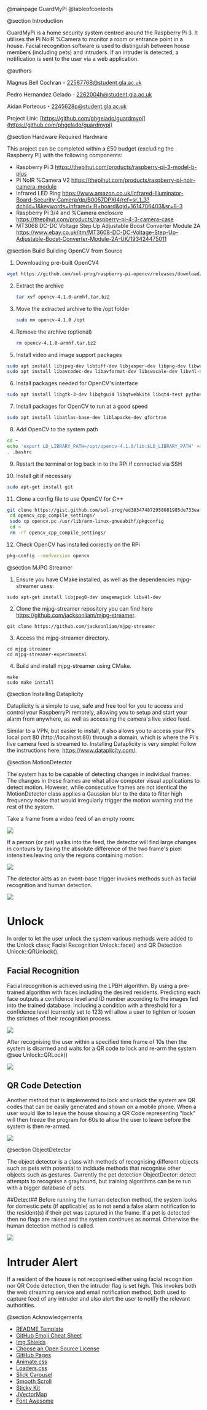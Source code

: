 @mainpage GuardMyPi 
@tableofcontents

@section Introduction

GuardMyPi is a home security system centred around the Raspberry Pi 3. It utilises the Pi NoIR %Camera to monitor a room or entrance point in a house. Facial recognition software is used to distinguish between house members (including pets) and intruders. If an intruder is detected, a notification is sent to the user via a web application. 

@authors

Magnus Bell Cochran - 2258776B@student.gla.ac.uk

Pedro Hernandez Gelado - 2262004h@student.gla.ac.uk

Aidan Porteous - 2245628p@student.gla.ac.uk

Project Link: [https://github.com/phgelado/guardmypi](https://github.com/phgelado/guardmypi)

@section Hardware Required Hardware

This project can be completed within a £50 budget (excluding the Raspberry Pi) with the following components:

* Raspberry Pi 3  https://thepihut.com/products/raspberry-pi-3-model-b-plus
* Pi NoIR %Camera V2 https://thepihut.com/products/raspberry-pi-noir-camera-module
* Infrared LED Ring  https://www.amazon.co.uk/Infrared-Illuminator-Board-Security-Camera/dp/B0057DPXI4/ref=sr_1_3?dchild=1&keywords=Infrared+IR+board&qid=1614706403&sr=8-3
* Raspberry Pi 3/4 and %Camera enclosure https://thepihut.com/products/raspberry-pi-4-3-camera-case
* MT3068 DC-DC Voltage Step Up Adjustable Boost Converter Module 2A https://www.ebay.co.uk/itm/MT3608-DC-DC-Voltage-Step-Up-Adjustable-Boost-Converter-Module-2A-UK/193424475011


@section Build Building OpenCV from Source

1. Downloading pre-built OpenCV4
```sh
wget https://github.com/sol-prog/raspberry-pi-opencv/releases/download/opencv4rpi2.1/opencv-4.1.0-armhf.tar.bz2
```
2. Extract the archive
   ```sh
   tar xvf opencv-4.1.0-armhf.tar.bz2
   ```
3. Move the extracted archive to the /opt folder 
   ```sh
   sudo mv opencv-4.1.0 /opt
   ```
4. Remove the archive (optional) 
   ```sh
   rm opencv-4.1.0-armhf.tar.bz2
   ```
5. Install video and image support packages
 ```sh 
sudo apt install libjpeg-dev libtiff-dev libjasper-dev libpng-dev libwebp-dev libopenexr-dev
sudo apt install libavcodec-dev libavformat-dev libswscale-dev libv4l-dev libxvidcore-dev libx264-dev libdc1394-22-dev libgstreamer-plugins-base1.0-dev libgstreamer1.0-dev
```
6. Install packages needed for OpenCV's interface
```sh
sudo apt install libgtk-3-dev libqtgui4 libqtwebkit4 libqt4-test python3-pyqt5
```
7. Install packages for OpenCV to run at a good speed
```sh
sudo apt install libatlas-base-dev liblapacke-dev gfortran
```
8. Add OpenCV to the system path 
```sh
cd ~
echo 'export LD_LIBRARY_PATH=/opt/opencv-4.1.0/lib:$LD_LIBRARY_PATH' >> .bashrc
. .bashrc
```
9. Restart the terminal or log back in to the RPi if connected via SSH

10. Install git if necessary
```sh
sudo apt-get install git
```
11. Clone a config file to use OpenCV for C++
```sh 
git clone https://gist.github.com/sol-prog/ed383474872958081985de733eaf352d opencv_cpp_compile_settings
 cd opencv_cpp_compile_settings/
 sudo cp opencv.pc /usr/lib/arm-linux-gnueabihf/pkgconfig
 cd ~
 rm -rf opencv_cpp_compile_settings/
```
12. Check OpenCV has installed correctly on the RPi 
```sh
pkg-config --modversion opencv
```

@section MJPG Streamer 

1. Ensure you have CMake installed, as well as the dependencies mjpg-streamer uses: 
```
sudo apt-get install libjpeg8-dev imagemagick libv4l-dev
```

2. Clone the mjpg-streamer repository you can find here https://github.com/jacksonliam/mjpg-streamer.
```
git clone https://github.com/jacksonliam/mjpg-streamer
```
3. Access the mjpg-streamer directory. 
```
cd mjpg-streamer
cd mjpg-streamer-experimental
```
4. Build and install mjpg-streamer using CMake.
```
make
sudo make install
```

@section Installing Dataplicity

Dataplicity is a simple to use, safe and free tool for you to access and control your RaspberryPi remotely, allowing you to setup and start your alarm from anywhere, as well as accessing the camera's live video feed. 

Similar to a VPN, but easier to install, it also allows you to access your Pi's local port 80 (http://localhost:80) through a domain, which is where the Pi's live camera feed is streamed to. Installing Dataplicity is very simple! Follow the instructions here: https://www.dataplicity.com/.

@section MotionDetector

The system has to be capable of detecting changes in individual frames. The changes in these frames are what allow computer visual applications to detect motion. However, while consecutive frames are not identical the MotionDetector class applies a Gaussian blur to the data to filter high frequency noise that would irregularly trigger the motion warning and the rest of the system. 

Take a frame from a video feed of an empty room: 

![](background.png)

If a person (or pet) walks into the feed, the detector will find large changes in contours by taking the absolute difference of the two frame's pixel intensities leaving only the regions containing motion:

![](frame_diff.png)

The detector acts as an event-base trigger invokes methods such as facial recognition and human detection. 

![](motiondetected.png)



# Unlock #
In order to let the user unlock the system various methods were added to the Unlock class; Facial Recognition Unlock::face() and QR Detection Unlock::QRUnlock().

## Facial Recognition ##
Facial recognition is achieved using the LPBH algorithm. By using a pre-trained algorithm with faces including the desired residents. Predicting each face outputs a confidence level and ID number according to the images fed into the trained database. Including a condition with a threshold for a confidence level (currently set to 123) will allow a user to tighten or loosen the strictnes of their recognition process. 

![](facerecognition.png)

After recognising the user within a specified time frame of 10s then the system is disarmed and waits for a QR code to lock and re-arm the system @see Unlock::QRLock()

![](facerecognised.png)

## QR Code Detection ##
Another method that is implemented to lock and unlock the system are QR codes that can be easily generated and shown on a mobile phone. When a user would like to leave the house showing a QR Code representing "lock" will then freeze the program for 60s to allow the user to leave before the system is then re-armed. 

![](qrlock.png)

@section ObjectDetector

The object detector is a class with methods of recognising different objects such as pets with potential to incldude methods that recognise other objects such as gestures. Currently the pet detection ObjectDector::detect attempts to recognise a grayhound, but training algorithms can be re run with a bigger database of pets. 

##Detect##
Before running the human detection method, the system looks for domestic pets (if applicable) as to not send a false alarm notification to the resident(s) if their pet was captured in the frame. If a pet is detected then no flags are raised and the system continues as normal. Otherwise the human detection method is called.

![](petdetection.png)

# Intruder Alert #
If a resident of the house is not recognised either using facial recognition nor QR Code detection, then the intruder flag is set high. This invokes both the web streaming service and email notification method, both used to capture feed of any intruder and also alert the user to notify the relevant authorities. 

@section Acknowledgements

* [README Template](https://github.com/othneildrew/Best-README-Template)
* [GitHub Emoji Cheat Sheet](https://www.webpagefx.com/tools/emoji-cheat-sheet)
* [Img Shields](https://shields.io)
* [Choose an Open Source License](https://choosealicense.com)
* [GitHub Pages](https://pages.github.com)
* [Animate.css](https://daneden.github.io/animate.css)
* [Loaders.css](https://connoratherton.com/loaders)
* [Slick Carousel](https://kenwheeler.github.io/slick)
* [Smooth Scroll](https://github.com/cferdinandi/smooth-scroll)
* [Sticky Kit](http://leafo.net/sticky-kit)
* [JVectorMap](http://jvectormap.com)
* [Font Awesome](https://fontawesome.com)
